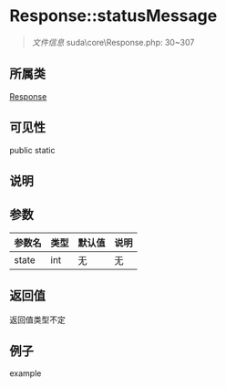 # Response::statusMessage

> *文件信息* suda\core\Response.php: 30~307
## 所属类 

[Response](../Response.md)

## 可见性

  public  static
## 说明



## 参数

 
| 参数名 | 类型 | 默认值 | 说明 |
|--------|-----|-------|-------|
 | state |  int | 无 | 无 |
## 返回值
返回值类型不定
## 例子

example